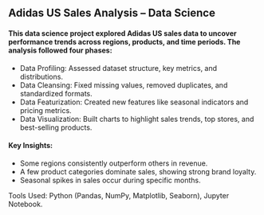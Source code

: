 ## Adidas US Sales Analysis – Data Science
#### This data science project explored Adidas US sales data to uncover performance trends across regions, products, and time periods. The analysis followed four phases:
- Data Profiling: Assessed dataset structure, key metrics, and distributions.
- Data Cleansing: Fixed missing values, removed duplicates, and standardized formats.
- Data Featurization: Created new features like seasonal indicators and pricing metrics.
- Data Visualization: Built charts to highlight sales trends, top stores, and best-selling products.

#### Key Insights:
- Some regions consistently outperform others in revenue.
- A few product categories dominate sales, showing strong brand loyalty.
- Seasonal spikes in sales occur during specific months.

Tools Used: Python (Pandas, NumPy, Matplotlib, Seaborn), Jupyter Notebook.
